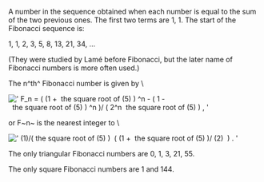 A number in the sequence obtained when each number is equal to the sum
of the two previous ones. The first two terms are 1, 1. The start of the
Fibonacci sequence is:

1, 1, 2, 3, 5, 8, 13, 21, 34, ...

(They were studied by Lamé before Fibonacci, but the later name of
Fibonacci numbers is more often used.)

The n^th^ Fibonacci number is given by \\

![' F\_n = ( (1 +  the square root of (5) ) \^n - ( 1 -  the square root of (5) ) \^n )/ ( 2\^n  the square root of (5) ) , '](../dictionary/equation_images/1850.1..png)

or F~n~ is the nearest integer to \\

![' (1)/( the square root of (5)
)  ( (1 +  the square root of (5) )/ (2)  ) . '](../dictionary/equation_images/1850.2..png)

The only triangular Fibonacci numbers are 0, 1, 3, 21, 55.

The only square Fibonacci numbers are 1 and 144.
